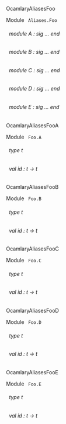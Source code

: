 OcamlaryAliasesFoo

 Module `` Aliases.Foo`` 
<a id="module-A"></a>
###### &nbsp; module A : sig ... end



<a id="module-B"></a>
###### &nbsp; module B : sig ... end



<a id="module-C"></a>
###### &nbsp; module C : sig ... end



<a id="module-D"></a>
###### &nbsp; module D : sig ... end



<a id="module-E"></a>
###### &nbsp; module E : sig ... end


OcamlaryAliasesFooA

 Module `` Foo.A`` 
<a id="type-t"></a>
###### &nbsp; type t



<a id="val-id"></a>
###### &nbsp; val id : t -> t


OcamlaryAliasesFooB

 Module `` Foo.B`` 
<a id="type-t"></a>
###### &nbsp; type t



<a id="val-id"></a>
###### &nbsp; val id : t -> t


OcamlaryAliasesFooC

 Module `` Foo.C`` 
<a id="type-t"></a>
###### &nbsp; type t



<a id="val-id"></a>
###### &nbsp; val id : t -> t


OcamlaryAliasesFooD

 Module `` Foo.D`` 
<a id="type-t"></a>
###### &nbsp; type t



<a id="val-id"></a>
###### &nbsp; val id : t -> t


OcamlaryAliasesFooE

 Module `` Foo.E`` 
<a id="type-t"></a>
###### &nbsp; type t



<a id="val-id"></a>
###### &nbsp; val id : t -> t

